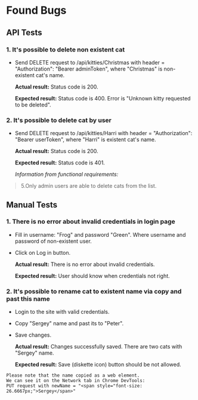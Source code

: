 # Found Bugs

## API Tests

### 1. It's possible to delete non existent cat

- Send DELETE request to /api/kitties/Christmas with header = "Authorization": "Bearer adminToken",
where "Christmas" is non-existent cat's name.

    **Actual result:** Status code is 200.

    **Expected result:** Status code is 400. Error is "Unknown kitty requested to be deleted".


### 2. It's possible to delete cat by user

- Send DELETE request to /api/kitties/Harri with header = "Authorization": "Bearer userToken",
where "Harri" is existent cat's name.

    **Actual result:** Status code is 200.

    **Expected result:** Status code is 401.

    *Information from functional requirements:*
> 5.Only admin users are able to delete cats from the list. 


## Manual Tests

### 1. There is no error about invalid credentials in login page

- Fill in username: "Frog" and password "Green". 
Where username and password of non-existent user.
- Click on Log in button.

    **Actual result:** There is no error about invalid credentials.

    **Expected result:** User should know when credentials not right.

### 2. It's possible to rename cat to existent name via copy and past this name

- Login to the site with valid credentials.
- Copy "Sergey" name and past its to "Peter".
- Save changes.

    **Actual result:** Changes successfully saved. There are two cats with "Sergey" name.

    **Expected result:** Save (diskette icon) button should be not allowed.


```
Please note that the name copied as a web element. 
We can see it on the Network tab in Chrome DevTools:
PUT request with newName = "<span style="font-size: 26.6667px;">Sergey</span>"
```
